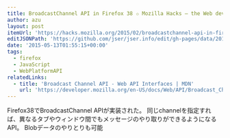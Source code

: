 ```yaml
---
title: BroadcastChannel API in Firefox 38 ✩ Mozilla Hacks – the Web developer blog
author: azu
layout: post
itemUrl: 'https://hacks.mozilla.org/2015/02/broadcastchannel-api-in-firefox-38/'
editJSONPath: 'https://github.com/jser/jser.info/edit/gh-pages/data/2015/05/index.json'
date: '2015-05-13T01:55:15+00:00'
tags:
  - firefox
  - JavaScript
  - WebPlatformAPI
relatedLinks:
  - title: 'Broadcast Channel API - Web API Interfaces | MDN'
    url: 'https://developer.mozilla.org/en-US/docs/Web/API/Broadcast_Channel_API'
---
```

Firefox38でBroadcastChannel APIが実装された。
同じchannelを指定すれば、異なるタブやウィンドウ間でもメッセージのやり取りができるようになるAPI。
Blobデータのやりとりも可能
